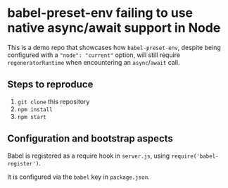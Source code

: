# babel-preset-env failing to use native async/await support in Node

This is a demo repo that showcases how `babel-preset-env`, despite being configured with a `"node": "current"` option, will still require `regeneratorRuntime` when encountering an `async`/`await` call.

## Steps to reproduce

1.  `git clone` this repository
2.  `npm install`
3.  `npm start`

## Configuration and bootstrap aspects

Babel is registered as a require hook in `server.js`, using `require('babel-register')`.

It is configured via the `babel` key in `package.json`.
